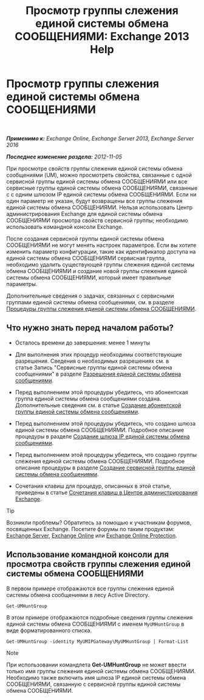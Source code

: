 ﻿---
title: 'Просмотр группы слежения единой системы обмена СООБЩЕНИЯМИ: Exchange 2013 Help'
TOCTitle: Просмотр группы слежения единой системы обмена СООБЩЕНИЯМИ
ms:assetid: f038f7b4-4de9-4373-bd58-09d49e37a3ed
ms:mtpsurl: https://technet.microsoft.com/ru-ru/library/Bb125167(v=EXCHG.150)
ms:contentKeyID: 50556505
ms.date: 05/22/2018
mtps_version: v=EXCHG.150
ms.translationtype: MT
---

# Просмотр группы слежения единой системы обмена СООБЩЕНИЯМИ

 

_**Применимо к:** Exchange Online, Exchange Server 2013, Exchange Server 2016_

_**Последнее изменение раздела:** 2012-11-05_

При просмотре свойств группы слежения единой системы обмена сообщениями (UM), можно просмотреть свойства, связанные с одной сервисной группы единой системы обмена СООБЩЕНИЯМИ или все сервисные группы единой системы обмена СООБЩЕНИЯМИ, связанные с с одним шлюзом IP единой системы обмена СООБЩЕНИЯМИ. Если ни один параметр не указан, будут возвращены все группы слежения единой системы обмена СООБЩЕНИЯМИ. Нельзя использовать Центр администрирования Exchange для единой системы обмена СООБЩЕНИЯМИ просмотра свойств сервисной группы; необходимо использовать командной консоли Exchange.

После создания сервисной группы единой системы обмена СООБЩЕНИЯМИ не могут менять настроек параметров. Если вы хотите изменить параметр конфигурации, такие как идентификатор доступа на единой системы обмена СООБЩЕНИЯМИ сервисная группа, необходимо удалить существующей группы слежения единой системы обмена СООБЩЕНИЯМИ и создание новой группы слежения единой системы обмена СООБЩЕНИЯМИ, который имеет правильные параметры.

Дополнительные сведения о задачах, связанных с сервисными группами единой системы обмена сообщениями, см. в разделе [Процедуры группы слежения единой системы обмена СООБЩЕНИЯМИ](um-hunt-group-procedures-exchange-2013-help.md).

## Что нужно знать перед началом работы?

  - Осталось времени до завершения: менее 1 минуты

  - Для выполнения этих процедур необходимы соответствующие разрешения. Сведения о необходимых разрешениях см. в статье Запись "Сервисные группы единой системы обмена сообщениями" в разделе [Разрешения единой системы обмена сообщениями](unified-messaging-permissions-exchange-2013-help.md).

  - Перед выполнением этой процедуры убедитесь, что абонентская группа единой системы обмена сообщениями создана. Дополнительные сведения см. в статье [Создание абонентской группы единой системы обмена сообщениями](create-a-um-dial-plan-exchange-2013-help.md).

  - Перед выполнением этой процедуры убедитесь, что создано шлюза единой системы обмена СООБЩЕНИЯМИ. Подробное описание процедуры в разделе [Создание шлюза IP единой системы обмена сообщениями](create-a-um-ip-gateway-exchange-2013-help.md).

  - Перед выполнением этой процедуры убедитесь, что создано группы слежения единой системы обмена СООБЩЕНИЯМИ. Подробное описание процедуры в разделе [Создание сервисной группы единой системы обмена сообщениями](create-a-um-hunt-group-exchange-2013-help.md).

  - Сочетания клавиш для процедур, описанных в этой статье, приведены в статье [Сочетания клавиш в Центре администрирования Exchange](keyboard-shortcuts-in-the-exchange-admin-center-exchange-online-protection-help.md).

> [!TIP]  
> Возникли проблемы? Обратитесь за помощью к участникам форумов, посвященных Exchange. Посетите форумы по таким продуктам: <a href="https://go.microsoft.com/fwlink/p/?linkid=60612">Exchange Server</a>, <a href="https://go.microsoft.com/fwlink/p/?linkid=267542">Exchange Online</a> или <a href="https://go.microsoft.com/fwlink/p/?linkid=285351">Exchange Online Protection</a>.


## Использование командной консоли для просмотра свойств группы слежения единой системы обмена СООБЩЕНИЯМИ

В первом примере отображаются все группы слежения единой системы обмена сообщениями в лесу Active Directory.

    Get-UMHuntGroup

В этом примере отображаются подробные сведения группы слежения единой системы обмена СООБЩЕНИЯМИ с именем `MyUMHuntGroup` в виде форматированного списка.

    Get-UMHuntGroup -identity MyUMIPGateway\MyUMHuntGroup | Format-List

> [!NOTE]  
> При использовании командлета <strong>Get-UMHuntGroup</strong> не может ввести только имя группы слежения единой системы обмена СООБЩЕНИЯМИ. Необходимо также включить имя шлюза IP единой системы обмена СООБЩЕНИЯМИ, связанную с сервисной группы единой системы обмена СООБЩЕНИЯМИ.

